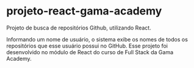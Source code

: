# projeto-react-gama-academy
Projeto de busca de repositórios Github, utilizando React.

Informando um nome de usuário, o sistema exibe os nomes de todos os repositórios que esse usuário possui no GitHub. Esse projeto foi desenvolvido no módulo de React do curso de Full Stack da Gama Academy. 
